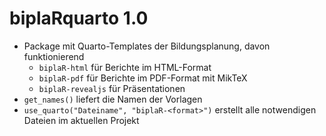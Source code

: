# biplaRquarto 1.0

* Package mit Quarto-Templates der Bildungsplanung, davon funktionierend
    - `biplaR-html` für Berichte im HTML-Format
    - `biplaR-pdf` für Berichte im PDF-Format mit MikTeX
    - `biplaR-revealjs` für Präsentationen
* `get_names()` liefert die Namen der Vorlagen
* `use_quarto("Dateiname", "biplaR-<format>")` erstellt alle notwendigen Dateien im aktuellen Projekt

